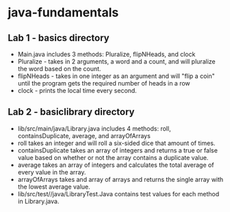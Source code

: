 # java-fundamentals

## Lab 1 - basics directory
- Main.java includes 3 methods: Pluralize, flipNHeads, and clock
- Pluralize - takes in 2 arguments, a word and a count, and will pluralize the word based on the count.
- flipNHeads - takes in one integer as an argument and will "flip a coin" until the program gets the required number of heads in a row
- clock - prints the local time every second.

## Lab 2 - basiclibrary directory
- lib/src/main/java/Library.java includes 4 methods: roll, containsDuplicate, average, and arrayOfArrays
- roll takes an integer and will roll a six-sided dice that amount of times.
- containsDuplicate takes an array of integers and returns a true or false value based on whether or not the array contains a duplicate value.
- average takes an array of integers and calculates the total average of every value in the array.
- arrayOfArrays takes and array of arrays and returns the single array with the lowest average value.
- lib/src/test//java/LibraryTest.Java contains test values for each method in Library.java.
